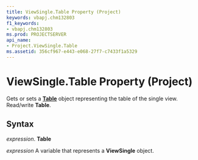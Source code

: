 ```yaml
---
title: ViewSingle.Table Property (Project)
keywords: vbapj.chm132803
f1_keywords:
- vbapj.chm132803
ms.prod: PROJECTSERVER
api_name:
- Project.ViewSingle.Table
ms.assetid: 356cf967-e443-e068-27f7-c7433f1a5329
---
```



# ViewSingle.Table Property (Project)

Gets or sets a  **[Table](table-object-project.md)** object representing the table of the single view. Read/write **Table**.


## Syntax

 _expression_. **Table**

 _expression_ A variable that represents a **ViewSingle** object.



